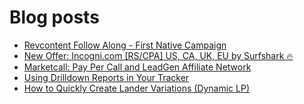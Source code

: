 # Blog posts
<!-- BLOG-POST-LIST:START -->
- [Revcontent Follow Along - First Native Campaign](https://afflift.com/f/threads/revcontent-follow-along-first-native-campaign.10092/)
- [New Offer: Incogni.com [RS/CPA] US, CA, UK, EU by Surfshark 🔥](https://afflift.com/f/threads/new-offer-incogni-com-rs-cpa-us-ca-uk-eu-by-surfshark-%F0%9F%94%A5.10281/)
- [Marketcall: Pay Per Call and LeadGen Affiliate Network](https://afflift.com/f/threads/marketcall-pay-per-call-and-leadgen-affiliate-network.5645/)
- [Using Drilldown Reports in Your Tracker](https://afflift.com/f/threads/using-drilldown-reports-in-your-tracker.10462/)
- [How to Quickly Create Lander Variations &lpar;Dynamic LP&rpar;](https://afflift.com/f/threads/how-to-quickly-create-lander-variations-dynamic-lp.9770/)
<!-- BLOG-POST-LIST:END -->

